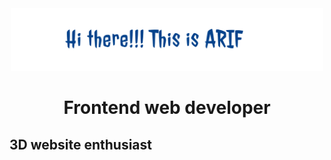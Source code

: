 
<div align='center'>
  <img height='100' src="https://github.com/arif013/arif013/blob/main/arif013.png?raw=true">
  <h1> Frontend web developer </h1>
</div>

## 3D website enthusiast

<!--
**arif013/arif013** is a ✨ _special_ ✨ repository because its `README.md` (this file) appears on your GitHub profile.

Here are some ideas to get you started:

- 🔭 I’m currently working on ...
- 🌱 I’m currently learning ...
- 👯 I’m looking to collaborate on ...
- 🤔 I’m looking for help with ...
- 💬 Ask me about ...
- 📫 How to reach me: ...
- 😄 Pronouns: ...
- ⚡ Fun fact: ...
-->
